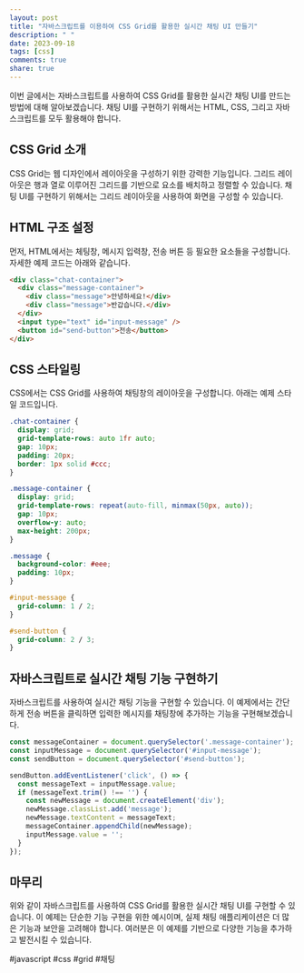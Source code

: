 ```yaml
---
layout: post
title: "자바스크립트를 이용하여 CSS Grid를 활용한 실시간 채팅 UI 만들기"
description: " "
date: 2023-09-18
tags: [css]
comments: true
share: true
---
```


이번 글에서는 자바스크립트를 사용하여 CSS Grid를 활용한 실시간 채팅 UI를 만드는 방법에 대해 알아보겠습니다. 채팅 UI를 구현하기 위해서는 HTML, CSS, 그리고 자바스크립트를 모두 활용해야 합니다.

## CSS Grid 소개
CSS Grid는 웹 디자인에서 레이아웃을 구성하기 위한 강력한 기능입니다. 그리드 레이아웃은 행과 열로 이루어진 그리드를 기반으로 요소를 배치하고 정렬할 수 있습니다. 채팅 UI를 구현하기 위해서는 그리드 레이아웃을 사용하여 화면을 구성할 수 있습니다.

## HTML 구조 설정
먼저, HTML에서는 체팅창, 메시지 입력창, 전송 버튼 등 필요한 요소들을 구성합니다. 자세한 예제 코드는 아래와 같습니다.

```html
<div class="chat-container">
  <div class="message-container">
    <div class="message">안녕하세요!</div>
    <div class="message">반갑습니다.</div>
  </div>
  <input type="text" id="input-message" />
  <button id="send-button">전송</button>
</div>
```

## CSS 스타일링
CSS에서는 CSS Grid를 사용하여 채팅창의 레이아웃을 구성합니다. 아래는 예제 스타일 코드입니다.

```css
.chat-container {
  display: grid;
  grid-template-rows: auto 1fr auto;
  gap: 10px;
  padding: 20px;
  border: 1px solid #ccc;
}

.message-container {
  display: grid;
  grid-template-rows: repeat(auto-fill, minmax(50px, auto));
  gap: 10px;
  overflow-y: auto;
  max-height: 200px;
}

.message {
  background-color: #eee;
  padding: 10px;
}

#input-message {
  grid-column: 1 / 2;
}

#send-button {
  grid-column: 2 / 3;
}
```

## 자바스크립트로 실시간 채팅 기능 구현하기
자바스크립트를 사용하여 실시간 채팅 기능을 구현할 수 있습니다. 이 예제에서는 간단하게 전송 버튼을 클릭하면 입력한 메시지를 채팅창에 추가하는 기능을 구현해보겠습니다.

```javascript
const messageContainer = document.querySelector('.message-container');
const inputMessage = document.querySelector('#input-message');
const sendButton = document.querySelector('#send-button');

sendButton.addEventListener('click', () => {
  const messageText = inputMessage.value;
  if (messageText.trim() !== '') {
    const newMessage = document.createElement('div');
    newMessage.classList.add('message');
    newMessage.textContent = messageText;
    messageContainer.appendChild(newMessage);
    inputMessage.value = '';
  }
});
```

## 마무리
위와 같이 자바스크립트를 사용하여 CSS Grid를 활용한 실시간 채팅 UI를 구현할 수 있습니다. 이 예제는 단순한 기능 구현을 위한 예시이며, 실제 채팅 애플리케이션은 더 많은 기능과 보안을 고려해야 합니다. 여러분은 이 예제를 기반으로 다양한 기능을 추가하고 발전시킬 수 있습니다. 

#javascript #css #grid #채팅